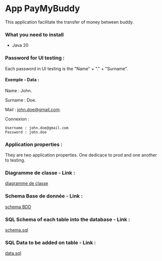 # App PayMyBuddy
This application facilitate the transfer of money between buddy. 

### What you need to install 
- Java 20

### Password for UI testing :
Each password in UI testing is the "Name" + "." + "Surname".

#### Exemple - Data : 

Name : John.

Surname : Doe.

Mail : john.doe@gmail.com.

  Connexion :

	Username : john.doe@gmail.com
	Password : john.doe 

### Application properties :
They are two application properties. One dedicace to prod and one another to testing.

### Diagramme de classe - Link :
[diagramme de classe](https://github.com/qbeAccountPro/beraud-quentin-projet-6/blob/main/Diagramme%20de%20classe.png)

### Schema Base de donnée - Link :
[schema BDD](https://github.com/qbeAccountPro/beraud-quentin-projet-6/blob/main/Schema%20BDD.png)

### SQL Schema of each table into the database - Link :
[schema.sql](https://github.com/qbeAccountPro/beraud-quentin-projet-6/blob/main/payMyBuddy/src/main/resources/schema.sql)

### SQL Data to be added on table - Link :
[data.sql](https://github.com/qbeAccountPro/beraud-quentin-projet-6/blob/main/payMyBuddy/src/main/resources/data.sql)







